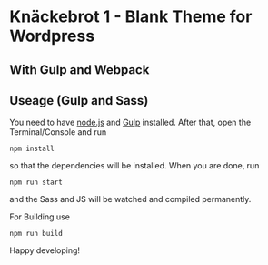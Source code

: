 # Knäckebrot 1 - Blank Theme for Wordpress

## With Gulp and Webpack

## Useage (Gulp and Sass)
You need to have [node.js](https://nodejs.org/) and [Gulp](gulpjs.com) installed.
After that, open the Terminal/Console and run 

```
npm install
```
so that the dependencies will be installed.
When you are done, run
```
npm run start 
```
and the Sass and JS will be watched and compiled permanently.

For Building use 
```
npm run build
```


Happy developing!